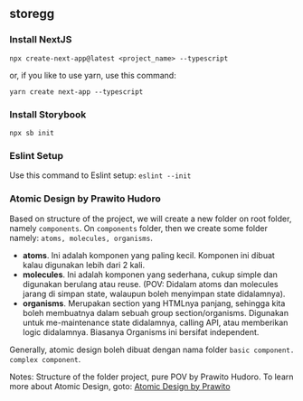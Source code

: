 ## storegg

### Install NextJS
```
npx create-next-app@latest <project_name> --typescript
```
or, if you like to use yarn, use this command:
```
yarn create next-app --typescript
```

### Install Storybook
```
npx sb init
```

### Eslint Setup
Use this command to Eslint setup: `eslint --init`

### Atomic Design by Prawito Hudoro
Based on structure of the project, we will create a new folder on root folder, namely `components`. On `components` folder, then we create some folder namely: `atoms, molecules, organisms`. 
- **atoms**. Ini adalah komponen yang paling kecil. Komponen ini dibuat kalau digunakan lebih dari 2 kali. 
- **molecules**. Ini adalah komponen yang sederhana, cukup simple dan digunakan berulang atau reuse. (POV: Didalam atoms dan molecules jarang di simpan state, walaupun boleh menyimpan state didalamnya).
- **organisms**. Merupakan section yang HTMLnya panjang, sehingga kita boleh membuatnya dalam sebuah group section/organisms. Digunakan untuk me-maintenance state didalamnya, calling API, atau memberikan logic didalamnya. Biasanya Organisms ini bersifat independent.

Generally, atomic design boleh dibuat dengan nama folder `basic component. complex component`.

Notes: Structure of the folder project, pure POV by Prawito Hudoro. 
To learn more about Atomic Design, goto: [Atomic Design by Prawito](https://www.youtube.com/results?search_query=atomic+design+prawito+hudoro)

